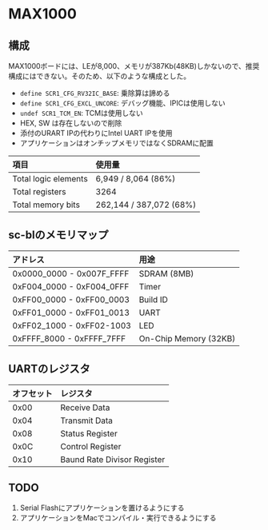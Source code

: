 # MAX1000

## 構成

MAX1000ボードには、LEが8,000、メモリが387Kb(48KB)しかないので、推奨構成にはできない。そのため、以下のような構成とした。

- `define SCR1_CFG_RV32IC_BASE`: 乗除算は諦める
- `define SCR1_CFG_EXCL_UNCORE`: デバッグ機能、IPICは使用しない
- `undef SCR1_TCM_EN`: TCMは使用しない
- HEX, SW は存在しないので削除
- 添付のURART IPの代わりにIntel UART IPを使用
- アプリケーションはオンチップメモリではなくSDRAMに配置

| 項目                 | 使用量                  |
|:---------------------|:------------------------|
| Total logic elements | 6,949 / 8,064 (86%)     |
| Total registers      | 3264                    |
| Total memory bits    | 262,144 / 387,072 (68%) |


## sc-blのメモリマップ

| アドレス                  | 用途                  |
|:--------------------------|:----------------------|
| 0x0000_0000 - 0x007F_FFFF | SDRAM (8MB)           |
| 0xF004_0000 - 0xF004_0FFF | Timer                 |
| 0xFF00_0000 - 0xFF00_0003 | Build ID              |
| 0xFF01_0000 - 0xFF01_0013 | UART                  |
| 0xFF02_1000 - 0xFF02-1003 | LED                   |
| 0xFFFF_8000 - 0xFFFF_7FFF | On-Chip Memory (32KB) |

## UARTのレジスタ

| オフセット | レジスタ              |
|:-----|:----------------------------|
| 0x00 | Receive Data                |
| 0x04 | Transmit Data               |
| 0x08 | Status Register             |
| 0x0C | Control Register            |
| 0x10 | Baund Rate Divisor Register |

## TODO

1. Serial Flashにアプリケーションを置けるようにする
2. アプリケーションをMacでコンパイル・実行できるようにする
